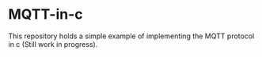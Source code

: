 # MQTT-in-c
This repository holds a simple example of implementing the MQTT protocol in c (Still work in progress).
